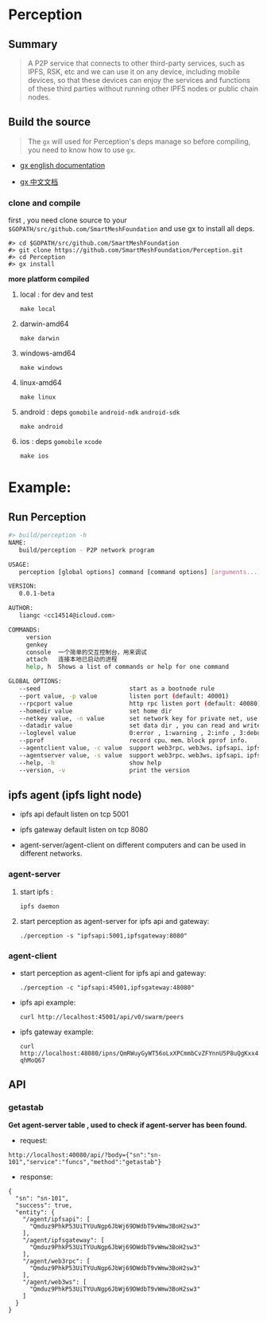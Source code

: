 # Perception
## Summary

>A P2P service that connects to other third-party services, such as IPFS, RSK, etc and we can use it on any device, including mobile devices, so that these devices can enjoy the services and functions of these third parties without running other IPFS nodes or public chain nodes.

## Build the source

>The `gx` will used for Perception's deps manage so before compiling, you need to know how to use `gx`.
                                                   
* [gx english documentation](https://github.com/whyrusleeping/gx)

* [gx 中文文档](https://www.jianshu.com/p/cfab2338f4a5)

### clone and compile

first , you need clone source to your `$GOPATH/src/github.com/SmartMeshFoundation` and use gx to install all deps.

```
#> cd $GOPATH/src/github.com/SmartMeshFoundation
#> git clone https://github.com/SmartMeshFoundation/Perception.git
#> cd Perception
#> gx install
```

__more platform compiled__

1. local : for dev and test

    `make local`

1. darwin-amd64 
    
    `make darwin`
    
1. windows-amd64
    
    `make windows`
    
1. linux-amd64

    `make linux`

1. android : deps `gomobile` `android-ndk` `android-sdk` 
    
    `make android`

1. ios : deps `gomobile` `xcode` 

    `make ios`





# Example:

## Run Perception

```bash
#> build/perception -h
NAME:
   build/perception - P2P network program

USAGE:
   perception [global options] command [command options] [arguments...]

VERSION:
   0.0.1-beta

AUTHOR:
   liangc <cc14514@icloud.com>

COMMANDS:
     version
     genkey
     console  一个简单的交互控制台，用来调试
     attach   连接本地已启动的进程
     help, h  Shows a list of commands or help for one command

GLOBAL OPTIONS:
   --seed                         start as a bootnode rule
   --port value, -p value         listen port (default: 40001)
   --rpcport value                http rpc listen port (default: 40080)
   --homedir value                set home dir
   --netkey value, -n value       set network key for private net, use 'genkey' subcommand to get a key
   --datadir value                set data dir , you can read and write this directories.
   --loglevel value               0:error , 1:warning , 2:info , 3:debug (default: 2)
   --pprof                        record cpu、mem、block pprof info.
   --agentclient value, -c value  support web3rpc、web3ws、ipfsapi、ipfsgateway , format : name1:port1,name2:port2
   --agentserver value, -s value  support web3rpc、web3ws、ipfsapi、ipfsgateway , format : name1:port1,name2:port2
   --help, -h                     show help
   --version, -v                  print the version
```


## ipfs agent (ipfs light node)

* ipfs api default listen on tcp 5001 
    
* ipfs gateway default listen on tcp 8080 

* agent-server/agent-client on different computers and can be used in different networks.


### agent-server 

1. start ipfs :

    `ipfs daemon`

2. start perception as agent-server for ipfs api and gateway:

    `./perception -s "ipfsapi:5001,ipfsgateway:8080"`

### agent-client 

* start perception as agent-client for ipfs api and gateway:
    
    `./perception -c "ipfsapi:45001,ipfsgateway:48080"`

* ipfs api example:
  
    `curl http://localhost:45001/api/v0/swarm/peers`

* ipfs gateway example: 
    
    `curl http://localhost:48080/ipns/QmRWuyGyWT56oLxXPCmmbCvZFYnnU5P8uQgKxx4qhMoQ67`

## API

### getastab

__Get agent-server table , used to check if agent-server has been found.__

* request:

```
http://localhost:40080/api/?body={"sn":"sn-101","service":"funcs","method":"getastab"}
```

* response:

```
{
  "sn": "sn-101",
  "success": true,
  "entity": {
    "/agent/ipfsapi": [
      "Qmduz9PhkP53UiTYUuNgp6JbWj69DWdbT9vWmw3BoH2sw3"
    ],
    "/agent/ipfsgateway": [
      "Qmduz9PhkP53UiTYUuNgp6JbWj69DWdbT9vWmw3BoH2sw3"
    ],
    "/agent/web3rpc": [
      "Qmduz9PhkP53UiTYUuNgp6JbWj69DWdbT9vWmw3BoH2sw3"
    ],
    "/agent/web3ws": [
      "Qmduz9PhkP53UiTYUuNgp6JbWj69DWdbT9vWmw3BoH2sw3"
    ]
  }
}
```
  
